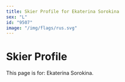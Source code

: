 ```yaml
---
title: Skier Profile for Ekaterina Sorokina
sex: "L"
id: "9507"
image: "/img/flags/rus.svg" 
---
```


# Skier Profile

This page is for: Ekaterina Sorokina.
    